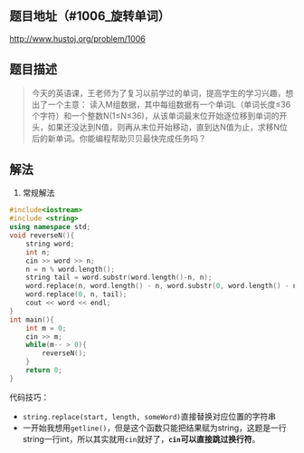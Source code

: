 ## 题目地址（#1006_旋转单词）

http://www.hustoj.org/problem/1006

## 题目描述

> 今天的英语课，王老师为了复习以前学过的单词，提高学生的学习兴趣，想出了一个主意：
读入M组数据，其中每组数据有一个单词L（单词长度≤36个字符）和一个整数N(1≤N≤36)，从该单词最末位开始逐位移到单词的开头，如果还没达到N值，则再从末位开始移动，直到达N值为止，求移N位后的新单词。你能编程帮助贝贝最快完成任务吗？

## 解法

1. 常规解法

```cpp
#include<iostream>
#include <string>
using namespace std;
void reverseN(){
    string word;
    int n;
    cin >> word >> n;
    n = n % word.length();
    string tail = word.substr(word.length()-n, n);
    word.replace(n, word.length() - n, word.substr(0, word.length() - n));
    word.replace(0, n, tail);
    cout << word << endl;
}
int main(){
    int m = 0;
    cin >> m;
    while(m-- > 0){
        reverseN();
    }
    return 0;
}
```

代码技巧：

- ```string.replace(start, length, someWord)```直接替换对应位置的字符串
- 一开始我想用```getline()```，但是这个函数只能把结果赋为string，这题是一行string一行int，所以其实就用```cin```就好了，**```cin```可以直接跳过换行符**。